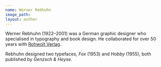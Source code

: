 ```yaml
---
name: Werner Rebhuhn
image_path:
layout: author
---
```

Werner Rebhuhn (1922–2001) was a German graphic designer who specialised in typography and book design. He collaborated for over 50 years with <a class="text-cat-link publisher" href="/publishers/Rohwolt Verlag/">Rohwolt Verlag</a>.
<p>
Rebhuhn designed two typefaces, <cite>Fox</cite> (1953) and <cite>Hobby</cite> (1955), both published by <cite>Genzsch & Heyse</cite>.
</p>
